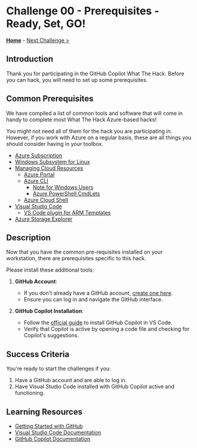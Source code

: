 # Challenge 00 - Prerequisites - Ready, Set, GO!

**[Home](../README.md)** - [Next Challenge >](./Challenge-01.md)

## Introduction

Thank you for participating in the GitHub Copilot What The Hack. Before you can hack, you will need to set up some prerequisites.

## Common Prerequisites

We have compiled a list of common tools and software that will come in handy to complete most What The Hack Azure-based hacks!

You might not need all of them for the hack you are participating in. However, if you work with Azure on a regular basis, these are all things you should consider having in your toolbox.

<!-- If you are editing this template manually, be aware that these links are only designed to work if this Markdown file is in the /xxx-HackName/Student/ folder of your hack. -->

- [Azure Subscription](../../000-HowToHack/WTH-Common-Prerequisites.md#azure-subscription)
- [Windows Subsystem for Linux](../../000-HowToHack/WTH-Common-Prerequisites.md#windows-subsystem-for-linux)
- [Managing Cloud Resources](../../000-HowToHack/WTH-Common-Prerequisites.md#managing-cloud-resources)
  - [Azure Portal](../../000-HowToHack/WTH-Common-Prerequisites.md#azure-portal)
  - [Azure CLI](../../000-HowToHack/WTH-Common-Prerequisites.md#azure-cli)
    - [Note for Windows Users](../../000-HowToHack/WTH-Common-Prerequisites.md#note-for-windows-users)
    - [Azure PowerShell CmdLets](../../000-HowToHack/WTH-Common-Prerequisites.md#azure-powershell-cmdlets)
  - [Azure Cloud Shell](../../000-HowToHack/WTH-Common-Prerequisites.md#azure-cloud-shell)
- [Visual Studio Code](../../000-HowToHack/WTH-Common-Prerequisites.md#visual-studio-code)
  - [VS Code plugin for ARM Templates](../../000-HowToHack/WTH-Common-Prerequisites.md#visual-studio-code-plugins-for-arm-templates)
- [Azure Storage Explorer](../../000-HowToHack/WTH-Common-Prerequisites.md#azure-storage-explorer)

## Description

Now that you have the common pre-requisites installed on your workstation, there are prerequisites specific to this hack.

Please install these additional tools:

1. **GitHub Account**:
   - If you don't already have a GitHub account, [create one here](https://github.com/join).
   - Ensure you can log in and navigate the GitHub interface.

2. **GitHub Copilot Installation**:
   - Follow the [official guide](https://docs.github.com/en/copilot) to install GitHub Copilot in VS Code.
   - Verify that Copilot is active by opening a code file and checking for Copilot's suggestions.

## Success Criteria
You're ready to start the challenges if you:

1. Have a GitHub account and are able to log in.
2. Have Visual Studio Code installed with GitHub Copilot active and functioning.

## Learning Resources
- [Getting Started with GitHub](https://docs.github.com/en/get-started)
- [Visual Studio Code Documentation](https://code.visualstudio.com/docs)
- [GitHub Copilot Documentation](https://docs.github.com/en/copilot)
